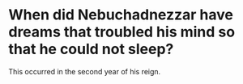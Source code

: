 # When did Nebuchadnezzar have dreams that troubled his mind so that he could not sleep?

This occurred in the second year of his reign.
